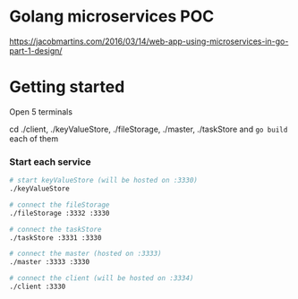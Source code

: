 # Golang microservices POC

https://jacobmartins.com/2016/03/14/web-app-using-microservices-in-go-part-1-design/

# Getting started

Open 5 terminals

cd ./client, ./keyValueStore, ./fileStorage, ./master, ./taskStore and `go build` each of them

### Start each service

``` bash
# start keyValueStore (will be hosted on :3330)
./keyValueStore

# connect the fileStorage
./fileStorage :3332 :3330

# connect the taskStore
./taskStore :3331 :3330

# connect the master (hosted on :3333)
./master :3333 :3330

# connect the client (will be hosted on :3334)
./client :3330
```